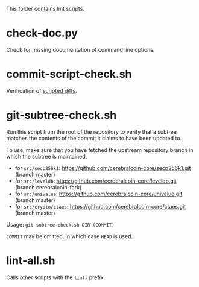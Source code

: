 This folder contains lint scripts.

check-doc.py
============
Check for missing documentation of command line options.

commit-script-check.sh
======================
Verification of [scripted diffs](/doc/developer-notes.md#scripted-diffs).

git-subtree-check.sh
====================
Run this script from the root of the repository to verify that a subtree matches the contents of
the commit it claims to have been updated to.

To use, make sure that you have fetched the upstream repository branch in which the subtree is
maintained:
* for `src/secp256k1`: https://github.com/cerebralcoin-core/secp256k1.git (branch master)
* for `src/leveldb`: https://github.com/cerebralcoin-core/leveldb.git (branch cerebralcoin-fork)
* for `src/univalue`: https://github.com/cerebralcoin-core/univalue.git (branch master)
* for `src/crypto/ctaes`: https://github.com/cerebralcoin-core/ctaes.git (branch master)

Usage: `git-subtree-check.sh DIR (COMMIT)`

`COMMIT` may be omitted, in which case `HEAD` is used.

lint-all.sh
===========
Calls other scripts with the `lint-` prefix.
